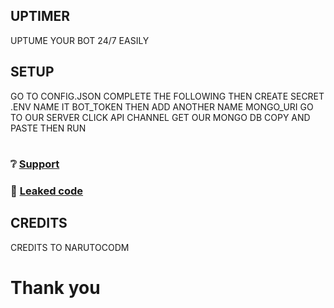 ## UPTIMER
UPTUME YOUR BOT 24/7 EASILY

## SETUP 
GO TO CONFIG.JSON COMPLETE  THE FOLLOWING THEN CREATE SECRET .ENV NAME IT BOT_TOKEN THEN ADD ANOTHER NAME MONGO_URI GO TO OUR SERVER CLICK API CHANNEL GET OUR MONGO DB COPY AND PASTE THEN RUN

#
### ❔ [Support]((https://dsc.gg/zerobotdev))
### 📝 [Leaked code](https://github.com/NarutoCodm/ZeroBotV12)

## CREDITS
CREDITS TO NARUTOCODM

# Thank you
